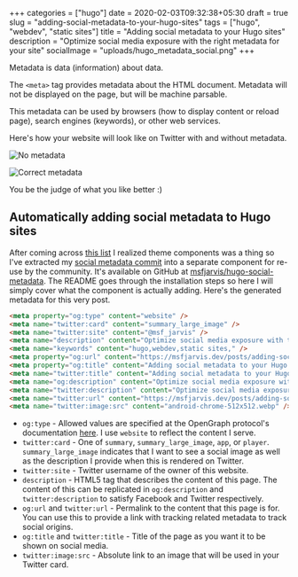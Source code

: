 +++
categories = ["hugo"]
date = 2020-02-03T09:32:38+05:30
draft = true
slug = "adding-social-metadata-to-your-hugo-sites"
tags = ["hugo", "webdev", "static sites"]
title = "Adding social metadata to your Hugo sites"
description = "Optimize social media exposure with the right metadata for your site"
socialImage = "uploads/hugo_metadata_social.png"
+++

Metadata is data (information) about data.

The `<meta>` tag provides metadata about the HTML document. Metadata will not be displayed on the page, but will be machine parsable.

This metadata can be used by browsers (how to display content or reload page), search engines (keywords), or other web services.

Here's how your website will look like on Twitter with and without metadata.

![No metadata](/uploads/hugo_metadata_no_meta.png)

![Correct metadata](/uploads/hugo_metadata_correct_meta.png)

You be the judge of what you like better :)

## Automatically adding social metadata to Hugo sites

After coming across [this list](https://github.com/budparr/awesome-hugo#theme-components) I realized theme components was a thing so I've extracted my [social metadata commit](https://github.com/msfjarvis/msfjarvis.dev/commit/cc08039a6b4a6b649bdd8710295383d2388c9955) into a separate component for re-use by the community. It's available on GitHub at [msfjarvis/hugo-social-metadata](https://github.com/msfjarvis/hugo-social-metadata). The README goes through the installation steps so here I will simply cover what the component is actually adding. Here's the generated metadata for this very post.

```html
<meta property="og:type" content="website" />
<meta name="twitter:card" content="summary_large_image" />
<meta name="twitter:site" content="@msf_jarvis" />
<meta name="description" content="Optimize social media exposure with the right metadata for your site" />
<meta name="keywords" content="hugo,webdev,static sites," />
<meta property="og:url" content="https://msfjarvis.dev/posts/adding-social-metadata-to-your-hugo-sites/" />
<meta property="og:title" content="Adding social metadata to your Hugo sites &middot; Harsh Shandilya" />
<meta name="twitter:title" content="Adding social metadata to your Hugo sites &middot; Harsh Shandilya" />
<meta name="og:description" content="Optimize social media exposure with the right metadata for your site" />
<meta name="twitter:description" content="Optimize social media exposure with the right metadata for your site" />
<meta name="twitter:url" content="https://msfjarvis.dev/posts/adding-social-metadata-to-your-hugo-sites/" />
<meta name="twitter:image:src" content="android-chrome-512x512.webp" />
```

- `og:type` - Allowed values are specified at the OpenGraph protocol's documentation [here](https://ogp.me/#types). I use `website` to reflect the content I serve.
- `twitter:card` - One of `summary`, `summary_large_image`, `app`, or `player`. `summary_large_image` indicates that I want to see a social image as well as the description I provide when this is rendered on Twitter.
- `twitter:site` - Twitter username of the owner of this website.
- `description` - HTML5 tag that describes the content of this page. The content of this can be replicated in `og:description` and `twitter:description` to satisfy Facebook and Twitter respectively.
- `og:url` and `twitter:url` - Permalink to the content that this page is for. You can use this to provide a link with tracking related metadata to track social origins.
- `og:title` and `twitter:title` - Title of the page as you want it to be shown on social media.
- `twitter:image:src` - Absolute link to an image that will be used in your Twitter card.
